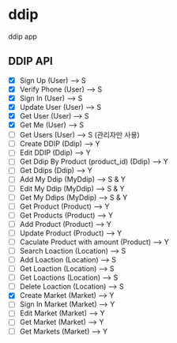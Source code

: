 # ddip
ddip app

## DDIP API

- [X] Sign Up (User) --> S
- [X] Verify Phone (User) --> S
- [X] Sign In (User) --> S
- [X] Update User (User) --> S
- [X] Get User (User) --> S
- [X] Get Me (User) --> S
- [ ] Get Users (User) --> S (관리자만 사용)
- [ ] Create DDIP (Ddip) --> Y
- [ ] Edit DDIP (Ddip) --> Y
- [ ] Get Ddip By Product (product_id) (Ddip) --> Y
- [ ] Get Ddips (Ddip) --> Y
- [ ] Add My Ddip (MyDdip) --> S & Y
- [ ] Edit My Ddip (MyDdip) --> S & Y
- [ ] Get My Ddips (MyDdip) --> S & Y
- [ ] Get Product (Product) --> Y
- [ ] Get Products (Product) --> Y
- [ ] Add Product (Product) --> Y
- [ ] Update Product (Product) --> Y
- [ ] Caculate Product with amount (Product) --> Y
- [ ] Search Loaction (Location) --> S
- [ ] Add Loaction (Location) --> S
- [ ] Get Loaction (Location) --> S
- [ ] Get Loactions (Location) --> S
- [ ] Delete Loaction (Location) --> S
- [x] Create Market (Market) --> Y
- [ ] Sign In Market (Market) --> Y
- [ ] Edit Market (Market) --> Y
- [ ] Get Market (Market) --> Y
- [ ] Get Markets (Market) --> Y